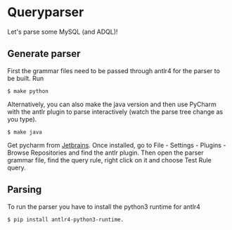 # Queryparser
Let's parse some MySQL (and ADQL)!

## Generate parser
First the grammar files need to be passed through antlr4 for the
parser to be built. Run
```
$ make python
```
Alternatively, you can also make the java version and then use PyCharm
with the antlr plugin to parse interactively (watch the parse tree
change as you type). 
```
$ make java
```
Get pycharm from [Jetbrains](www.jetbrains.com). Once installed, go to File -
Settings - Plugins - Browse Repositories and find the antlr plugin. Then open
the parser grammar file, find the query rule, right click on it and
choose Test Rule query.


## Parsing
To run the parser you have to install the python3 runtime for antlr4
```
$ pip install antlr4-python3-runtime.
```
